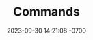 ---
layout: page
title:  "Commands"
has_children: true
date:   2023-09-30 14:21:08 -0700
nav_order: 2
---